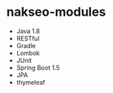 # nakseo-modules

- Java 1.8
- RESTful
- Gradle
- Lombok
- JUnit
- Spring Boot 1.5
- JPA
- thymeleaf
